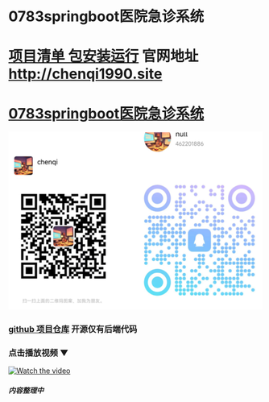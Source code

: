 # 0783springboot医院急诊系统


# [项目清单 包安装运行](http://chenqi1990.site) 官网地址 http://chenqi1990.site

# [0783springboot医院急诊系统](https://github.com/GraduationProject-springboot/0783springboot)

![picture](https://raw.githubusercontent.com/GraduationProject-springboot/.github/main/img/wx.png)

### [github 项目仓库](https://github.com/GraduationProject-springboot/allSpringbootProjects) 开源仅有后端代码

### 点击播放视频 ▼
[![Watch the video](https://i.sstatic.net/Vp2cE.png)](https://www.bilibili.com/video/BV14HerezEwW?p=138)

#####   内容整理中  











